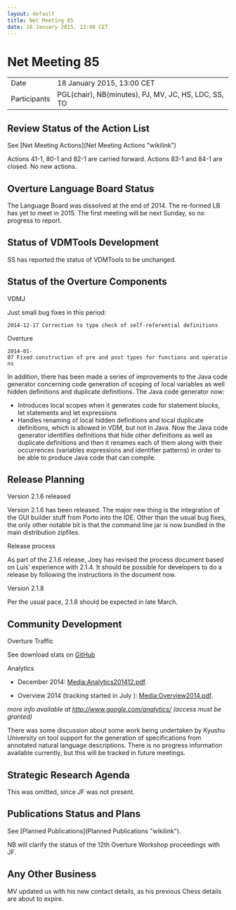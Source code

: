 ```yaml
---
layout: default
title: Net Meeting 85
date: 18 January 2015, 13:00 CET
---
```


<script src="http://code.jquery.com/jquery-1.11.1.min.js">
</script>
<script src="/javascripts/edit.js"></script>
<script>setEditButonNm();</script>

# Net Meeting 85

|||
|---|---|
| Date | 18 January 2015, 13:00 CET |
| Participants | PGL(chair), NB(minutes), PJ, MV, JC, HS, LDC, SS, TO |

Review Status of the Action List
--------------------------------

See [Net Meeting Actions](Net Meeting Actions "wikilink")

Actions 41-1, 80-1 and 82-1 are carried forward. Actions 83-1 and 84-1
are closed. No new actions.

Overture Language Board Status
------------------------------

The Language Board was dissolved at the end of 2014. The re-formed LB
has yet to meet in 2015. The first meeting will be next Sunday, so no
progress to report.

Status of VDMTools Development
------------------------------

SS has reported the status of VDMTools to be unchanged.

Status of the Overture Components
---------------------------------

VDMJ

Just small bug fixes in this period:

`2014-12-17 Correction to type check of self-referential definitions`

Overture

`2014-01-07 Fixed construction of pre and post types for functions and operations`

In addition, there has been made a series of improvements to the Java
code generator concerning code generation of scoping of local variables
as well hidden definitions and duplicate definitions. The Java code
generator now:

-   Introduces local scopes when it generates code for statement blocks,
    let statements and let expressions
-   Handles renaming of local hidden definitions and local duplicate
    definitions, which is allowed in VDM, but not in Java. Now the Java
    code generator identifies definitions that hide other definitions as
    well as duplicate definitions and then it renames each of them along
    with their occurrences (variables expressions and identifier
    patterns) in order to be able to produce Java code that can compile.

Release Planning
----------------

Version 2.1.6 released

Version 2.1.6 has been released. The major new thing is the integration
of the GUI builder stuff from Porto into the IDE. Other than the usual
bug fixes, the only other notable bit is that the command line jar is
now bundled in the main distribution zipfiles.

Release process

As part of the 2.1.6 release, Joey has revised the process document
based on Luís' experience with 2.1.4. It should be possible for
developers to do a release by following the instructions in the document
now.

Version 2.1.8

Per the usual pace, 2.1.8 should be expected in late March.

Community Development
---------------------

Overture Traffic

See download stats on [GitHub](http://overturetool.org/download/)

Analytics

-   December 2014: <Media:Analytics201412.pdf>.

<!-- -->

-   Overview 2014 (tracking started in July ): <Media:Overview2014.pdf>.

*more info available at <http://www.google.com/analytics/> (access must
be granted)*

There was some discussion about some work being undertaken by Kyushu
University on tool support for the generation of specifications from
annotated natural language descriptions. There is no progress
information available currently, but this will be tracked in future
meetings.

Strategic Research Agenda
-------------------------

This was omitted, since JF was not present.

Publications Status and Plans
-----------------------------

See [Planned Publications](Planned Publications "wikilink").

NB will clarify the status of the 12th Overture Workshop proceedings
with JF.

Any Other Business
------------------

MV updated us with his new contact details, as his previous Chess
details are about to expire.

   <div id="edit_page_div"></div>